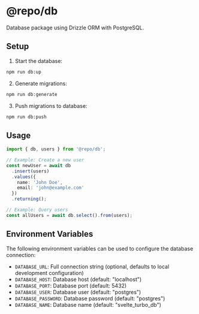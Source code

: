 # @repo/db

Database package using Drizzle ORM with PostgreSQL.

## Setup

1. Start the database:

```bash
npm run db:up
```

2. Generate migrations:

```bash
npm run db:generate
```

3. Push migrations to database:

```bash
npm run db:push
```

## Usage

```typescript
import { db, users } from '@repo/db';

// Example: Create a new user
const newUser = await db
  .insert(users)
  .values({
    name: 'John Doe',
    email: 'john@example.com'
  })
  .returning();

// Example: Query users
const allUsers = await db.select().from(users);
```

## Environment Variables

The following environment variables can be used to configure the database connection:

- `DATABASE_URL`: Full connection string (optional, defaults to local development configuration)
- `DATABASE_HOST`: Database host (default: "localhost")
- `DATABASE_PORT`: Database port (default: 5432)
- `DATABASE_USER`: Database user (default: "postgres")
- `DATABASE_PASSWORD`: Database password (default: "postgres")
- `DATABASE_NAME`: Database name (default: "svelte_turbo_db")
